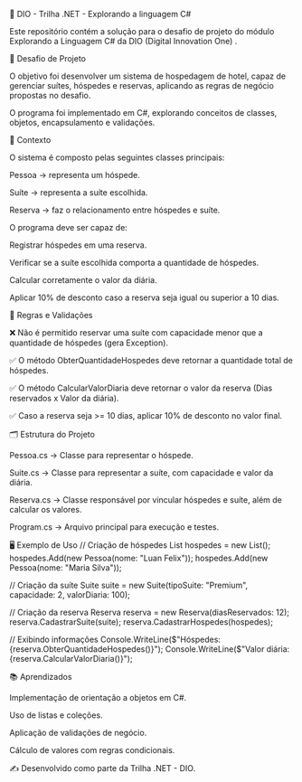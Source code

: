 📌 DIO - Trilha .NET - Explorando a linguagem C#

Este repositório contém a solução para o desafio de projeto do módulo Explorando a Linguagem C# da DIO (Digital Innovation One)
.

🚀 Desafio de Projeto

O objetivo foi desenvolver um sistema de hospedagem de hotel, capaz de gerenciar suítes, hóspedes e reservas, aplicando as regras de negócio propostas no desafio.

O programa foi implementado em C#, explorando conceitos de classes, objetos, encapsulamento e validações.

📖 Contexto

O sistema é composto pelas seguintes classes principais:

Pessoa → representa um hóspede.

Suíte → representa a suíte escolhida.

Reserva → faz o relacionamento entre hóspedes e suíte.

O programa deve ser capaz de:

Registrar hóspedes em uma reserva.

Verificar se a suíte escolhida comporta a quantidade de hóspedes.

Calcular corretamente o valor da diária.

Aplicar 10% de desconto caso a reserva seja igual ou superior a 10 dias.

📌 Regras e Validações

❌ Não é permitido reservar uma suíte com capacidade menor que a quantidade de hóspedes (gera Exception).

✅ O método ObterQuantidadeHospedes deve retornar a quantidade total de hóspedes.

✅ O método CalcularValorDiaria deve retornar o valor da reserva (Dias reservados x Valor da diária).

✅ Caso a reserva seja >= 10 dias, aplicar 10% de desconto no valor final.

🗂️ Estrutura do Projeto

Pessoa.cs → Classe para representar o hóspede.

Suite.cs → Classe para representar a suíte, com capacidade e valor da diária.

Reserva.cs → Classe responsável por vincular hóspedes e suíte, além de calcular os valores.

Program.cs → Arquivo principal para execução e testes.

🖥️ Exemplo de Uso
// Criação de hóspedes
List<Pessoa> hospedes = new List<Pessoa>();
hospedes.Add(new Pessoa(nome: "Luan Felix"));
hospedes.Add(new Pessoa(nome: "Maria Silva"));

// Criação da suíte
Suite suite = new Suite(tipoSuite: "Premium", capacidade: 2, valorDiaria: 100);

// Criação da reserva
Reserva reserva = new Reserva(diasReservados: 12);
reserva.CadastrarSuite(suite);
reserva.CadastrarHospedes(hospedes);

// Exibindo informações
Console.WriteLine($"Hóspedes: {reserva.ObterQuantidadeHospedes()}");
Console.WriteLine($"Valor diária: {reserva.CalcularValorDiaria()}");

📚 Aprendizados

Implementação de orientação a objetos em C#.

Uso de listas e coleções.

Aplicação de validações de negócio.

Cálculo de valores com regras condicionais.

✍️ Desenvolvido como parte da Trilha .NET - DIO.
